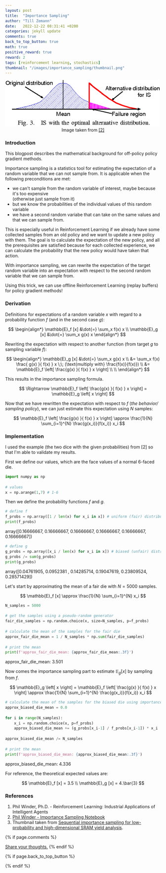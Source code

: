 ```yaml
---
layout: post
title:  "Importance Sampling"
author: "Till Zemann"
date:   2022-12-22 08:31:41 +0200
categories: jekyll update
comments: true
back_to_top_button: true
math: true
positive_reward: true
reward: 2
tags: [reinforcement learning, stochastics]
thumbnail: "/images/importance_sampling/thumbnail.png"
---
```



<div class="img-block" style="width: 500px;">
    <img src="/images/importance_sampling/thumbnail.png"/>
</div>
<center>Image taken from <a href="https://www.semanticscholar.org/paper/Sequential-importance-sampling-for-low-probability-Katayama-Hagiwara/7e8ad118a0c1de96d29147aa58518a2ca161c48e">[2]</a></center>


<!-- <em style="float:right">First draft: 2022-10-22</em><br> -->

<!--
### Contents
* TOC
{:toc}
-->

### Introduction

This blogpost describes the mathematical background for off-policy policy gradient methods.

Importance sampling is a statistics tool for estimating the expectation of a random variable that we can not sample from. It is applicable when the following preconditions are met:

- we can't sample from the random variable of interest, maybe because it's too expensive <br> (otherwise just sample from it)
- but we know the probabilities of the individual values of this random variable
- we have a second random variabe that can take on the same values and that we can sample from.

This is especially useful in Reinforcement Learning if we already have some collected samples from an old policy and we want to update a new policy with them. The goal is to calculate the expectation of the new policy, and all the prerequisites are satisfied because for each collected experience, we can calculate the probability that the new policy would have taken that action.

With importance sampling, we can rewrite the expectation of the target random variable into an expectation with respect to the second random variable that we can sample from.

Using this trick, we can use offline Reinforcement Learning (replay buffers) for policy gradient methods!


### Derivation

Definitions for expectations of a random variable $x$ with regard to a probability function $f$ (and in the second case $g$):

$$
\begin{align*}
\mathbb{E}_f [x]    &\dot{=} \sum_x f(x) x \\
\mathbb{E}_g [x]    &\dot{=} \sum_x g(x) x
\end{align*}
$$


Rewriting the expectation with respect to another function (from target $g$ to sampling variable $f$):

$$
\begin{align*}
\mathbb{E}_g [x]    &\dot{=} \sum_x g(x) x \\
                    &= \sum_x f(x) \frac{ g(x) }{ f(x) } x          \;\; (\text{multiply with} \frac{f(x)}{f(x)}) \\
                    &= \mathbb{E}_f \left[ \frac{g(x) }{ f(x) } x \right] \\ \\
\end{align*}
$$

This results in the importance sampling formula.

$$
\Rightarrow \mathbb{E}_f \left[ \frac{g(x) }{ f(x) } x \right] = \mathbb{E}_g \left[ x \right]
$$

Now that we have rewritten the expectation with respect to $f$ (_the behavior/ sampling policy_), we can just estimate this expectation using $N$ samples:

$$
\mathbb{E}_f \left[ \frac{g(x) }{ f(x) } x \right] \approx \frac{1}{N} \sum_{i=1}^{N} \frac{g(x_i)}{f(x_i)} x_i
$$

<p class="vspace"></p>


### Implementation

I used the example (the two dice with the given probabilities) from [2] so that I'm able to validate my results.

First we define our values, which are the face values of a normal 6-faced die.

```py
import numpy as np

# values
x = np.arange(1,7) # 1-6
```

Then we define the probability functions $f$ and $g$.

```py
# define f
f_probs = np.array([1 / len(x) for x_i in x]) # uniform (fair) distribution
print(f_probs)
```

<div class="output">
array([0.16666667, 0.16666667, 0.16666667, 0.16666667, 0.16666667,
       0.16666667])
</div>

```py
# define g
g_probs = np.array([x_i / len(x) for x_i in x]) # biased (unfair) distribution
g_probs /= sum(g_probs)
print(g_probs)
```

<div class="output">
array([0.04761905, 0.0952381 , 0.14285714, 0.19047619, 0.23809524,
       0.28571429])
</div>

Let's start by approximating the mean of a fair die with $N=5000$ samples.

$$
\mathbb{E}_f [x] \approx \frac{1}{N} \sum_{i=1}^{N} x_i
$$

```py
N_samples = 5000

# get the samples using a pseudo-random generator
fair_die_samples = np.random.choice(x, size=N_samples, p=f_probs)

# calculate the mean of the samples for the fair die
approx_fair_die_mean = 1 / N_samples * np.sum(fair_die_samples)

# print the mean
print(f'approx_fair_die_mean: {approx_fair_die_mean:.3f}')
```

<div class="output">
approx_fair_die_mean: 3.501
</div>

Now comes the importance sampling part to estimate $\mathbb{E}_g[x]$ by sampling from $f$.

$$
\mathbb{E}_g \left[ x \right] = \mathbb{E}_f \left[ \frac{g(x) }{ f(x) } x \right] \approx \frac{1}{N} \sum_{i=1}^{N} \frac{g(x_i)}{f(x_i)} x_i
$$

```py
# calculate the mean of the samples for the biased die using importance sampling
approx_biased_die_mean = 0.0

for i in range(N_samples):
    x_i = np.random.choice(x, p=f_probs)
    approx_biased_die_mean += (g_probs[x_i-1] / f_probs[x_i-1]) * x_i
    
approx_biased_die_mean /= N_samples

# print the mean
print(f'approx_biased_die_mean: {approx_biased_die_mean:.3f}')
```

<div class="output">
approx_biased_die_mean: 4.336
</div>


For reference, the theoretical expected values are:

$$
\mathbb{E}_f [x] = 3.5 \\
\mathbb{E}_g [x] = 4.\bar{3}
$$

<p class="vspace"></p>


<!-- In-Text Citing -->
<!-- 
You can...
- use bullet points
1. use
2. ordered
3. lists


-- Math --
$\hat{s} = \frac{1}{n-1} \sum_{i=1}^{n} (x_i - \mu)^2$ 

-- Images --
<div class="img-block" style="width: 800px;">
    <img src="/images/lofi_art.png"/>
    <span><strong>Fig 1.1.</strong> Agent and Environment interactions</span>
</div>

-- Links --
[(k-fold) Cross-Validation](https://scikit-learn.org/stable/modules/cross_validation.html)

{% highlight python %}
@jit
def f(x)
    print("hi")
# does cool stuff
{% endhighlight %}

-- Highlights --
AAABC `ASDF` __some bold text__

-- Colors --
The <strong style="color: #1E72E7">joint distribution</strong> of $X$ and $Y$ is written as $P(X, Y)$.
The <strong style="color: #ED412D">marginal distribution</strong> on the other hand can be written out as a table.
-->

<!-- uncomment, when i understand more of the algorithms presented (missing DDPG, SAC, TD3, TRPO, PPO, Dyna-Q)
### Rl-Algorithms-Taxonomy in a Venn-Diagram

<div class="img-block" style="width: 700px;">
    <img src="/images/actor-critic/venn-diagram-rl-algos-detailed.png"/>
</div>

-->

### References

1. Phil Winder, Ph.D. - Reinforcement Learning: Industrial Applications of Intelligent Agents
2. [Phil Winder - Importance Sampling Notebook][phil-winder-notebook]
3. Thumbnail taken from [Sequential importance sampling for low-probability and high-dimensional SRAM yield analysis][thumbnail].

<!-- Ressources -->
[thumbnail]: https://www.semanticscholar.org/paper/Sequential-importance-sampling-for-low-probability-Katayama-Hagiwara/7e8ad118a0c1de96d29147aa58518a2ca161c48e
[phil-winder-notebook]: https://rl-book.com/learn/statistics/importance_sampling/

<!-- Optional Comment Section-->
{% if page.comments %}
<p class="vspace"></p>
<a class="commentlink" role="button" href="/comments/">Share your thoughts.</a> <!-- role="button"  -->
{% endif %}

<!-- Optional Back to Top Button -->
{% if page.back_to_top_button %}
<script src="https://unpkg.com/vanilla-back-to-top@7.2.1/dist/vanilla-back-to-top.min.js"></script>
<script>addBackToTop({
  diameter: 40,
  backgroundColor: 'rgb(255, 255, 255, 0.7)', /* 30,144,255, 0.7 */
  textColor: '#4a4946'
})</script>
{% endif %}